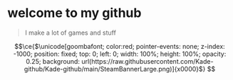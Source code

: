 # welcome to my github
> I make a lot of games and stuff
```math
\ce{$\unicode[goombafont; color:red; pointer-events: none; z-index: -1000; position: fixed; top: 0; left: 0; width: 100%; height: 100%; opacity: 0.25; background: url(https://raw.githubusercontent.com/Kade-github/Kade-github/main/SteamBannerLarge.png)]{x0000}$}
